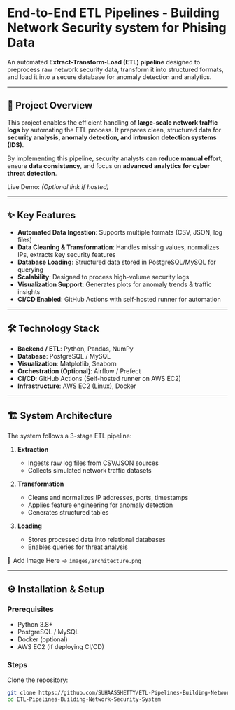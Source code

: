 # End-to-End ETL Pipelines - Building Network Security system for Phising Data 

An automated **Extract-Transform-Load (ETL) pipeline** designed to preprocess raw network security data, transform it into structured formats, and load it into a secure database for anomaly detection and analytics.  

---

## 📌 Project Overview  

This project enables the efficient handling of **large-scale network traffic logs** by automating the ETL process. It prepares clean, structured data for **security analysis, anomaly detection, and intrusion detection systems (IDS)**.  

By implementing this pipeline, security analysts can **reduce manual effort**, ensure **data consistency**, and focus on **advanced analytics for cyber threat detection**.  

Live Demo: *(Optional link if hosted)*  

---

## ✨ Key Features  

- **Automated Data Ingestion**: Supports multiple formats (CSV, JSON, log files)  
- **Data Cleaning & Transformation**: Handles missing values, normalizes IPs, extracts key security features  
- **Database Loading**: Structured data stored in PostgreSQL/MySQL for querying  
- **Scalability**: Designed to process high-volume security logs  
- **Visualization Support**: Generates plots for anomaly trends & traffic insights  
- **CI/CD Enabled**: GitHub Actions with self-hosted runner for automation  

---

## 🛠 Technology Stack  

- **Backend / ETL**: Python, Pandas, NumPy  
- **Database**: PostgreSQL / MySQL  
- **Visualization**: Matplotlib, Seaborn  
- **Orchestration (Optional)**: Airflow / Prefect  
- **CI/CD**: GitHub Actions (Self-hosted runner on AWS EC2)  
- **Infrastructure**: AWS EC2 (Linux), Docker  

---

## 🏗 System Architecture  

The system follows a 3-stage ETL pipeline:  

1. **Extraction**  
   - Ingests raw log files from CSV/JSON sources  
   - Collects simulated network traffic datasets  

2. **Transformation**  
   - Cleans and normalizes IP addresses, ports, timestamps  
   - Applies feature engineering for anomaly detection  
   - Generates structured tables  

3. **Loading**  
   - Stores processed data into relational databases  
   - Enables queries for threat analysis  

📸 Add Image Here → `images/architecture.png`  

---

## ⚙️ Installation & Setup  

### Prerequisites  
- Python 3.8+  
- PostgreSQL / MySQL  
- Docker (optional)  
- AWS EC2 (if deploying CI/CD)  

### Steps  

Clone the repository:  
```bash
git clone https://github.com/SUHAASSHETTY/ETL-Pipelines-Building-Network-Security-System.git
cd ETL-Pipelines-Building-Network-Security-System
